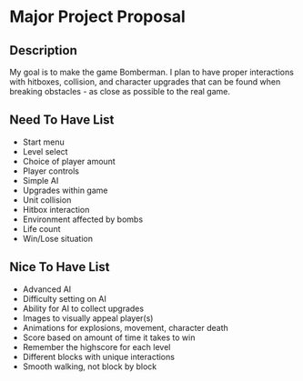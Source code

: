 # Major Project Proposal

## Description
My goal is to make the game Bomberman. I plan to have proper interactions with hitboxes, collision, and character upgrades that can be found when breaking obstacles - as close as possible to the real game.
## Need To Have List
- Start menu
- Level select
- Choice of player amount
- Player controls
- Simple AI
- Upgrades within game
- Unit collision
- Hitbox interaction
- Environment affected by bombs
- Life count
- Win/Lose situation
## Nice To Have List
- Advanced AI
- Difficulty setting on AI
- Ability for AI to collect upgrades
- Images to visually appeal player(s)
- Animations for explosions, movement, character death
- Score based on amount of time it takes to win
- Remember the highscore for each level
- Different blocks with unique interactions
- Smooth walking, not block by block
